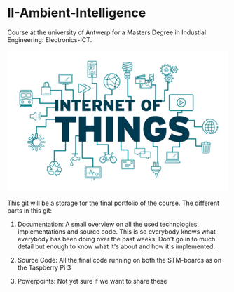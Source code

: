 # II-Ambient-Intelligence
Course at the university of Antwerp for a Masters Degree in Industial Engineering: Electronics-ICT.

![ScreenShot](Images/InternetOfThings.jpg)

This git will be a storage for the final portfolio of the course.
The different parts in this git:

1) Documentation:
A small overview on all the used technologies, implementations and source code. This is so everybody knows what everybody has been doing over the past weeks. Don't go in to much detail but enough to know what it's about and how it's implemented.

2) Source Code:
All the final code running on both the STM-boards as on the Taspberry Pi 3

3) Powerpoints:
Not yet sure if we want to share these
